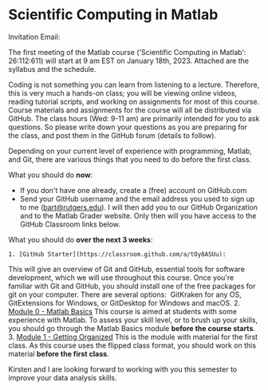 # Scientific Computing in Matlab

Invitation Email:

The first meeting of the Matlab course ('Scientific Computing in Matlab': 26:112:611) will start at 9 am EST on January 18th, 2023. Attached are the syllabus and the schedule.

Coding is not something you can learn from listening to a lecture. Therefore, this is very much a hands-on class; you will be viewing online videos, reading tutorial scripts, and working on  assignments for most of this course. Course materials and assignments for the course will all be distributed via GitHub. The class hours (Wed: 9-11 am) are primarily intended for you to ask questions. So please write down your questions as you are preparing for the class, and post them in the GitHub forum (details to follow).

Depending on your current level of experience with programming, Matlab, and Git, there are various things that you need to do before the first class.

What you should do **now**:

- If you don't have one already, create a (free) account on GitHub.com
- Send your GitHub username and the email address you used to sign up to me (bart@rutgers.edu). I will then add you to our GitHub Organization and to the Matlab Grader website. Only then will you have access to the GitHub Classroom links below.

What you should do **over the next 3 weeks**:

    1. [GitHub Starter](https://classroom.github.com/a/tOy8ASUu):
This will give an overview of Git and GitHub, essential tools for software development, which we will use throughout this course. Once you're familiar with Git and GitHub, you should install one of the free packages for git on your computer. There are several options:  GitKraken for any OS, GitExtensions for Windows, or GitDesktop for Windows and macOS.
    2. [Module 0 - Matlab Basics](https://classroom.github.com/a/fSPQOOPw)
This course is aimed at students with some experience with Matlab. To assess your skill level, or to brush up your skills, you should go through the Matlab Basics module **before the course starts**.
    3. [Module 1 - Getting Organized](https://classroom.github.com/a/6Ztdv9j_)
This is the module with material for the first class. As this course uses the flipped class format, you should work on this material **before the first class**.

Kirsten and I are looking forward to working with you this semester to improve your data analysis skills.
